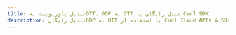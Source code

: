 ---title: تبدیل پاورپوینت بهOTT، ODP به OTT مبدل رایگان یا Curl SDKdescription: تبدیل رایگانODP به OTT با استفاده از Curl Cloud APIs & SDK. همچنین اسناد Microsoft PowerPoint را در Cloud ایجاد، ویرایش و رندر کنید.---